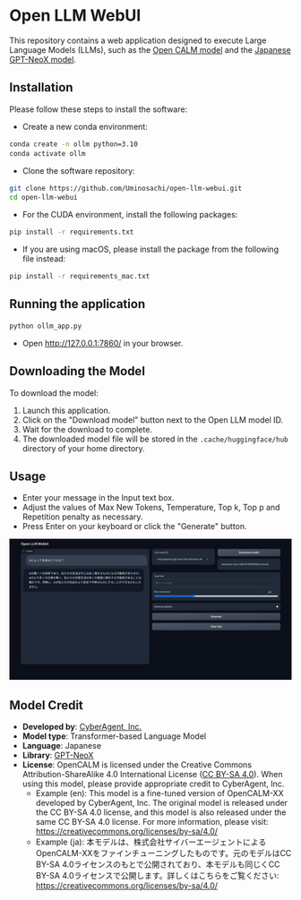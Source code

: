 # Open LLM WebUI

This repository contains a web application designed to execute Large Language Models (LLMs), such as the [Open CALM model](https://huggingface.co/cyberagent) and the [Japanese GPT-NeoX model](https://huggingface.co/rinna/japanese-gpt-neox-3.6b-instruction-sft).

## Installation

Please follow these steps to install the software:

* Create a new conda environment:

```bash
conda create -n ollm python=3.10
conda activate ollm
```

* Clone the software repository:

```bash
git clone https://github.com/Uminosachi/open-llm-webui.git
cd open-llm-webui
```

* For the CUDA environment, install the following packages:

```bash
pip install -r requirements.txt
```

* If you are using macOS, please install the package from the following file instead:

```bash
pip install -r requirements_mac.txt
```

## Running the application

```bash
python ollm_app.py
```

* Open http://127.0.0.1:7860/ in your browser.

## Downloading the Model

To download the model:

1. Launch this application.
2. Click on the "Download model" button next to the Open LLM model ID.
3. Wait for the download to complete.
4. The downloaded model file will be stored in the `.cache/huggingface/hub` directory of your home directory.

## Usage

* Enter your message in the Input text box.
* Adjust the values of Max New Tokens, Temperature, Top k, Top p and Repetition penalty as necessary.
* Press Enter on your keyboard or click the "Generate" button.

![UI image](images/open-ollm-webui_ui_image_1.png)

## Model Credit

* **Developed by**: [CyberAgent, Inc.](https://www.cyberagent.co.jp/)
* **Model type**: Transformer-based Language Model
* **Language**: Japanese
* **Library**: [GPT-NeoX](https://github.com/EleutherAI/gpt-neox)
* **License**: OpenCALM is licensed under the Creative Commons Attribution-ShareAlike 4.0 International License ([CC BY-SA 4.0](https://creativecommons.org/licenses/by-sa/4.0/)). When using this model, please provide appropriate credit to CyberAgent, Inc.
  * Example (en): This model is a fine-tuned version of OpenCALM-XX developed by CyberAgent, Inc. The original model is released under the CC BY-SA 4.0 license, and this model is also released under the same CC BY-SA 4.0 license. For more information, please visit: https://creativecommons.org/licenses/by-sa/4.0/
  * Example (ja): 本モデルは、株式会社サイバーエージェントによるOpenCALM-XXをファインチューニングしたものです。元のモデルはCC BY-SA 4.0ライセンスのもとで公開されており、本モデルも同じくCC BY-SA 4.0ライセンスで公開します。詳しくはこちらをご覧ください: https://creativecommons.org/licenses/by-sa/4.0/
